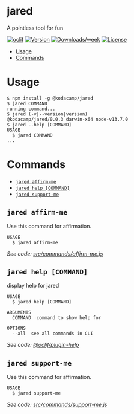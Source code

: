 jared
=====

A pointless tool for fun

[![oclif](https://img.shields.io/badge/cli-oclif-brightgreen.svg)](https://oclif.io)
[![Version](https://img.shields.io/npm/v/jared.svg)](https://npmjs.org/package/jared)
[![Downloads/week](https://img.shields.io/npm/dw/jared.svg)](https://npmjs.org/package/jared)
[![License](https://img.shields.io/npm/l/jared.svg)](https://github.com/jaobrown/jared-cli/blob/master/package.json)

<!-- toc -->
* [Usage](#usage)
* [Commands](#commands)
<!-- tocstop -->
# Usage
<!-- usage -->
```sh-session
$ npm install -g @kodacamp/jared
$ jared COMMAND
running command...
$ jared (-v|--version|version)
@kodacamp/jared/0.0.3 darwin-x64 node-v13.7.0
$ jared --help [COMMAND]
USAGE
  $ jared COMMAND
...
```
<!-- usagestop -->
# Commands
<!-- commands -->
* [`jared affirm-me`](#jared-affirm-me)
* [`jared help [COMMAND]`](#jared-help-command)
* [`jared support-me`](#jared-support-me)

## `jared affirm-me`

Use this command for affirmation.

```
USAGE
  $ jared affirm-me
```

_See code: [src/commands/affirm-me.js](https://github.com/jaobrown/jared-cli/blob/v0.0.3/src/commands/affirm-me.js)_

## `jared help [COMMAND]`

display help for jared

```
USAGE
  $ jared help [COMMAND]

ARGUMENTS
  COMMAND  command to show help for

OPTIONS
  --all  see all commands in CLI
```

_See code: [@oclif/plugin-help](https://github.com/oclif/plugin-help/blob/v3.2.0/src/commands/help.ts)_

## `jared support-me`

Use this command for affirmation.

```
USAGE
  $ jared support-me
```

_See code: [src/commands/support-me.js](https://github.com/jaobrown/jared-cli/blob/v0.0.3/src/commands/support-me.js)_
<!-- commandsstop -->
